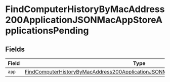 # FindComputerHistoryByMacAddress200ApplicationJSONMacAppStoreApplicationsPending


## Fields

| Field                                                                                                                                                                                               | Type                                                                                                                                                                                                | Required                                                                                                                                                                                            | Description                                                                                                                                                                                         |
| --------------------------------------------------------------------------------------------------------------------------------------------------------------------------------------------------- | --------------------------------------------------------------------------------------------------------------------------------------------------------------------------------------------------- | --------------------------------------------------------------------------------------------------------------------------------------------------------------------------------------------------- | --------------------------------------------------------------------------------------------------------------------------------------------------------------------------------------------------- |
| `app`                                                                                                                                                                                               | [FindComputerHistoryByMacAddress200ApplicationJSONMacAppStoreApplicationsPendingApp](../../models/operations/findcomputerhistorybymacaddress200applicationjsonmacappstoreapplicationspendingapp.md) | :heavy_minus_sign:                                                                                                                                                                                  | N/A                                                                                                                                                                                                 |